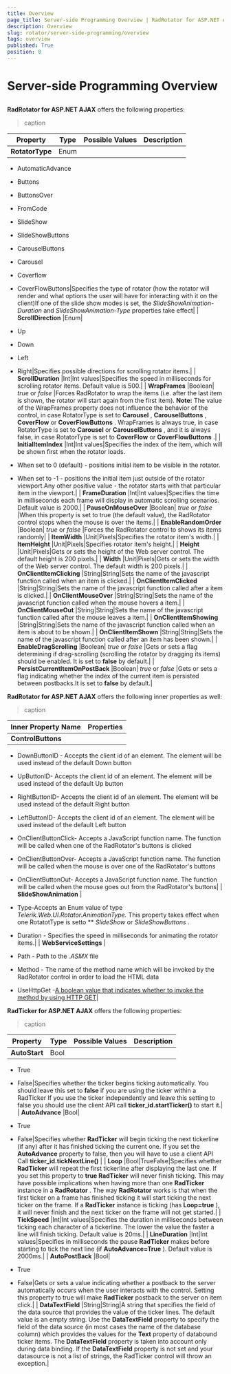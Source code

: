 ```yaml
---
title: Overview
page_title: Server-side Programming Overview | RadRotator for ASP.NET AJAX Documentation
description: Overview
slug: rotator/server-side-programming/overview
tags: overview
published: True
position: 0
---
```


# Server-side Programming Overview



## 

**RadRotator for ASP.NET AJAX** offers the following properties:




>caption  

| Property | Type | Possible Values | Description |
| ------ | ------ | ------ | ------ |
| **RotatorType** |Enum|

* AutomaticAdvance

* Buttons

* ButtonsOver

* FromCode

* SlideShow

* SlideShowButtons

* CarouselButtons

* Carousel

* Coverflow

* CoverFlowButtons|Specifies the type of rotator (how the rotator will render and what options the user will have for interacting with it on the client)If one of the slide show modes is set, the *SlideShowAnimation-Duration* and *SlideShowAnimation-Type* properties take effect|
| **ScrollDirection** |Enum|

* Up

* Down

* Left

* Right|Specifies possible directions for scrolling rotator items.|
| **ScrollDuration** |Int|Int values|Specifies the speed in milliseconds for scrolling rotator items. Default value is 500.|
| **WrapFrames** |Boolean| *true* or *false* |Forces RadRotator to wrap the items (i.e. after the last item is shown, the rotator will start again from the first item). **Note:** The value of the WrapFrames property does not influence the behavior of the control, in case RotatorType is set to **Carousel** , **CarouselButtons** , **CoverFlow** or **CoverFlowButtons** . WrapFrames is always true, in case RotatorType is set to **Carousel** or **CarouselButtons** , and it is always false, in case RotatorType is set to **CoverFlow** or **CoverFlowButtons** .|
| **InitialItemIndex** |Int|Int values|Specifies the index of the item, which will be shown first when the rotator loads.

* When set to 0 (default) - positions initial item to be visible in the rotator.

* When set to -1 - positions the initial item just outside of the rotator viewport.Any other positive value - the rotator starts with that particular item in the viewport.|
| **FrameDuration** |Int|Int values|Specifies the time in milliseconds each frame will display in automatic scrolling scenarios. Default value is 2000.|
| **PauseOnMouseOver** |Boolean| *true* or *false* |When this property is set to true (the default value), the RadRotator control stops when the mouse is over the items.|
| **EnableRandomOrder** |Boolean| *true* or *false* |Forces the RadRotator control to shows its items randomly|
| **ItemWidth** |Unit|Pixels|Specifies the rotator item's width.|
| **ItemHeight** |Unit|Pixels|Specifies rotator item's height.|
| **Height** |Unit|Pixels|Gets or sets the height of the Web server control. The default height is 200 pixels.|
| **Width** |Unit|Pixels|Gets or sets the width of the Web server control. The default width is 200 pixels.|
| **OnClientItemClicking** |String|String|Sets the name of the javascript function called when an item is clicked.|
| **OnClientItemClicked** |String|String|Sets the name of the javascript function called after a item is clicked.|
| **OnClientMouseOver** |String|String|Sets the name of the javascript function called when the mouse hovers a item.|
| **OnClientMouseOut** |String|String|Sets the name of the javascript function called after the mouse leaves a item.|
| **OnClientItemShowing** |String|String|Sets the name of the javascript function called when an item is about to be shown.|
| **OnClientItemShown** |String|String|Sets the name of the javascript function called after an item has been shown.|
| **EnableDragScrolling** |Boolean| *true* or *false* |Gets or sets a flag determining if drag-scrolling (scrolling the rotator by dragging its items) should be enabled. It is set to **false** by default.|
| **PersistCurrentItemOnPostBack** |Boolean| *true* or *false* |Gets or sets a flag indicating whether the index of the current item is persisted between postbacks.It is set to **false** by default.|



**RadRotator for ASP.NET AJAX** offers the following inner properties as well:






>caption  

| Inner Property Name | Properties |
| ------ | ------ |
| **ControlButtons** |

* DownButtonID - Accepts the client id of an element. The element will be used instead of the default Down button

* UpButtonID- Accepts the client id of an element. The element will be used instead of the default Up button

* RightButtonID- Accepts the client id of an element. The element will be used instead of the default Right button

* LeftButtonID- Accepts the client id of an element. The element will be used instead of the default Left button

* OnClientButtonClick- Accepts a JavaScript function name. The function will be called when one of the RadRotator's buttons is clicked

* OnClientButtonOver- Accepts a JavaScript function name. The function will be called when the mouse is over one of the RadRotator's buttons

* OnClientButtonOut- Accepts a JavaScript function name. The function will be called when the mouse goes out from the RadRotator's buttons|
| **SlideShowAnimation** |

* Type-Accepts an Enum value of type *Telerik.Web.UI.Rotator.AnimationType.* This property takes effect when one RotatotType is setto **  *SlideShow* or *SlideShowButtons* .

* Duration - Specifies the speed in milliseconds for animating the rotator items.|
| **WebServiceSettings** |

* Path - Path to the *.ASMX* file

* Method - The name of the method name which will be invoked by the RadRotator control in order to load the HTML data

* UseHttpGet -[A boolean value that indicates whether to invoke the method by using HTTP GET](http://msdn.microsoft.com/en-us/library/system.web.script.services.scriptmethodattribute.usehttpget(VS.90).aspx)|





**RadTicker for ASP.NET AJAX** offers the following properties:




>caption  

| Property | Type | Possible Values | Description |
| ------ | ------ | ------ | ------ |
| **AutoStart** |Bool|

* True

* False|Specifies whether the ticker begins ticking automatically. You should leave this set to **false** if you are using the ticker within a RadTicker If you use the ticker independently and leave this setting to false you should use the client API call **ticker_id.startTicker()** to start it.|
| **AutoAdvance** |Bool|

* True

* False|Specifies whether **RadTicker** will begin ticking the next tickerline (if any) after it has finished ticking the current one. If you set the **AutoAdvance** property to false, then you will have to use a client API Call **ticker_id.tickNextLine()** |
| **Loop** |Bool|TrueFalse|Specifies whether **RadTicker** will repeat the first tickerline after displaying the last one. If you set this property to **true RadTicker** will never finish ticking. This may have possible implications when having more than one **RadTicker** instance in a **RadRotator** . The way **RadRotator** works is that when the first ticker on a frame has finished ticking it will start ticking the next ticker on the frame. If a **RadTicker** instance is ticking (has **Loop=true** ), it will never finish and the next ticker on the frame will not get started.|
| **TickSpeed** |Int|Int values|Specifies the duration in milliseconds between ticking each character of a tickerline. The lower the value the faster a line will finish ticking. Default value is 20ms.|
| **LineDuration** |Int|Int values|Specifies in milliseconds the pause **RadTicker** makes before starting to tick the next line (if **AutoAdvance=True** ). Default value is 2000ms.|
| **AutoPostBack** |Bool|

* True

* False|Gets or sets a value indicating whether a postback to the server automatically occurs when the user interacts with the control. Setting this property to true will make **RadTicker** postback to the server on item click.|
| **DataTextField** |String|String|A string that specifies the field of the data source that provides the value of the ticker lines. The default value is an empty string. Use the **DataTextField** property to specify the field of the data source (in most cases the name of the database column) which provides the values for the **Text** property of databound ticker items. The **DataTextField** property is taken into account only during data binding. If the **DataTextField** property is not set and your datasource is not a list of strings, the RadTicker control will throw an exception.|
